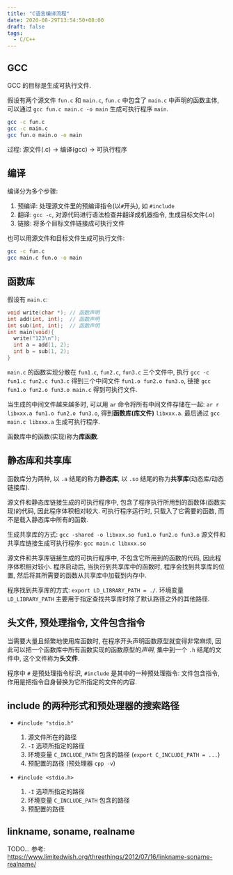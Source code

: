 ```yaml
---
title: "C语言编译流程"
date: 2020-08-29T13:54:50+08:00
draft: false
tags:
  - C/C++
---
```


## GCC

GCC 的目标是生成可执行文件.

假设有两个源文件 `fun.c` 和 `main.c`, `fun.c` 中包含了 `main.c` 中声明的函数主体, 可以通过 `gcc fun.c main.c -o main` 生成可执行程序 `main`.

```bash
gcc -c fun.c
gcc -c main.c
gcc fun.o main.o -o main
```

过程: 源文件(.c) -> 编译(gcc) -> 可执行程序

## 编译

编译分为多个步骤:

1. 预编译: 处理源文件里的预编译指令(以`#`开头), 如 `#include`
2. 翻译: `gcc -c`, 对源代码进行语法检查并翻译成机器指令, 生成目标文件(.o)
3. 链接: 将多个目标文件链接成可执行文件

也可以用源文件和目标文件生成可执行文件:

```bash
gcc -c fun.c
gcc main.c fun.o -o main
```

## 函数库

假设有 `main.c`:

```c
void write(char *); // 函数声明
int add(int, int);  // 函数声明
int sub(int, int);  // 函数声明
int main(void){
  write("123\n");
  int a = add(1, 2);
  int b = sub(1, 2);
}
```

`main.c` 的函数实现分散在 `fun1.c`, `fun2.c`, `fun3.c` 三个文件中,
执行 `gcc -c fun1.c fun2.c fun3.c` 得到三个中间文件 `fun1.o fun2.o fun3.o`,
链接 `gcc fun1.o fun2.o fun3.o main.c` 得到可执行文件.

当生成的中间文件越来越多时, 可以用 `ar` 命令将所有中间文件存储在一起: `ar r libxxx.a fun1.o fun2.o fun3.o`, 得到**函数库(库文件)** `libxxx.a`. 最后通过 `gcc main.c libxxx.a` 生成可执行程序.

函数库中的函数(实现)称为**库函数**.

## 静态库和共享库

函数库分为两种, 以 `.a` 结尾的称为**静态库**, 以 `.so` 结尾的称为**共享库**(动态库/动态链接库).

源文件和静态库链接生成的可执行程序中, 包含了程序执行所用到的函数体(函数实现)的代码, 因此程序体积相对较大. 可执行程序运行时, 只载入了它需要的函数, 而不是载入静态库中所有的函数.

生成共享库的方式: `gcc -shared -o libxxx.so fun1.o fun2.o fun3.o`
源文件和共享库链接生成可执行程序: `gcc main.c libxxx.so`

源文件和共享库链接生成的可执行程序中, 不包含它所用到的函数的代码, 因此程序体积相对较小. 程序启动后, 当执行到共享库中的函数时, 程序会找到共享库的位置, 然后将其所需要的函数从共享库中加载到内存中.

程序找到共享库的方式: `export LD_LIBRARY_PATH = ./`.
环境变量 `LD_LIBRARY_PATH` 主要用于指定查找共享库时除了默认路径之外的其他路径.

## 头文件, 预处理指令, 文件包含指令

当需要大量且频繁地使用库函数时, 在程序开头声明函数原型就变得非常麻烦, 因此可以把一个函数库中所有函数实现的函数原型的*声明*, 集中到一个 `.h` 结尾的文件中, 这个文件称为**头文件**.

程序中 `#` 是预处理指令标识, `#include` 是其中的一种预处理指令: 文件包含指令, 作用是把指令自身替换为它所指定的文件的内容.

## include 的两种形式和预处理器的搜索路径

- `#include "stdio.h"`

  1. 源文件所在的路径
  2. `-I` 选项所指定的路径
  3. 环境变量 `C_INCLUDE_PATH` 包含的路径 (`export C_INCLUDE_PATH = ...`)
  4. 预配置的路径 (预处理器 `cpp -v`)

- `#include <stdio.h>`
  1. `-I` 选项所指定的路径
  2. 环境变量 `C_INCLUDE_PATH` 包含的路径
  3. 预配置的路径

## linkname, soname, realname

TODO...
参考: https://www.limitedwish.org/threethings/2012/07/16/linkname-soname-realname/
